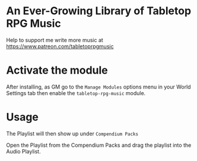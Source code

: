 # An Ever-Growing Library of Tabletop RPG Music

Help to support me write more music at https://www.patreon.com/tabletoprpgmusic

# Activate the module
After installing, as GM go to the `Manage Modules` options menu in your World Settings tab then enable the `tabletop-rpg-music` module.

# Usage

The Playlist will then show up under `Compendium Packs`

Open the Playlist from the Compendium Packs and drag the playlist into the Audio Playlist.
